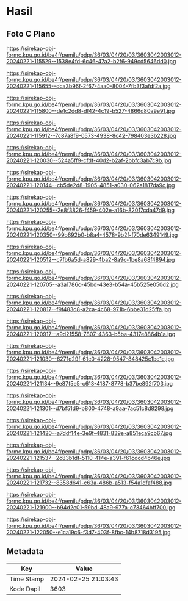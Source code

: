 # Hasil

## Foto C Plano

https://sirekap-obj-formc.kpu.go.id/be4f/pemilu/pdpr/36/03/04/20/03/3603042003012-20240221-115529--1538e4fd-6c46-47a2-b2f6-949cd5646dd0.jpg

https://sirekap-obj-formc.kpu.go.id/be4f/pemilu/pdpr/36/03/04/20/03/3603042003012-20240221-115655--dca3b96f-2f67-4aa0-8004-7fb3f3afdf2a.jpg

https://sirekap-obj-formc.kpu.go.id/be4f/pemilu/pdpr/36/03/04/20/03/3603042003012-20240221-115800--de1c2dd8-df42-4c19-b527-4866d80a9e91.jpg

https://sirekap-obj-formc.kpu.go.id/be4f/pemilu/pdpr/36/03/04/20/03/3603042003012-20240221-115912--7c87a8f9-0573-4938-8c42-798403e3b228.jpg

https://sirekap-obj-formc.kpu.go.id/be4f/pemilu/pdpr/36/03/04/20/03/3603042003012-20240221-120030--524a5ff9-cfdf-40d2-b2af-2bbfc3ab7c9b.jpg

https://sirekap-obj-formc.kpu.go.id/be4f/pemilu/pdpr/36/03/04/20/03/3603042003012-20240221-120144--cb5de2d8-1905-4851-a030-062a1817da9c.jpg

https://sirekap-obj-formc.kpu.go.id/be4f/pemilu/pdpr/36/03/04/20/03/3603042003012-20240221-120255--2e8f3826-f459-402e-a16b-82017cda47d9.jpg

https://sirekap-obj-formc.kpu.go.id/be4f/pemilu/pdpr/36/03/04/20/03/3603042003012-20240221-120350--99b692b0-b8a4-4578-9b2f-f70de6349149.jpg

https://sirekap-obj-formc.kpu.go.id/be4f/pemilu/pdpr/36/03/04/20/03/3603042003012-20240221-120512--c7fb6a5d-a829-4ba2-8a9c-1be8a68f4894.jpg

https://sirekap-obj-formc.kpu.go.id/be4f/pemilu/pdpr/36/03/04/20/03/3603042003012-20240221-120705--a3a1786c-45bd-43e3-b54a-45b525e050d2.jpg

https://sirekap-obj-formc.kpu.go.id/be4f/pemilu/pdpr/36/03/04/20/03/3603042003012-20240221-120817--f9f483d8-a2ca-4c68-971b-6bbe31d25ffa.jpg

https://sirekap-obj-formc.kpu.go.id/be4f/pemilu/pdpr/36/03/04/20/03/3603042003012-20240221-120917--a9d21558-7807-4363-b5ba-4317e8864b1a.jpg

https://sirekap-obj-formc.kpu.go.id/be4f/pemilu/pdpr/36/03/04/20/03/3603042003012-20240221-121030--6271d29f-61e0-4228-9547-848425c1be1e.jpg

https://sirekap-obj-formc.kpu.go.id/be4f/pemilu/pdpr/36/03/04/20/03/3603042003012-20240221-121134--9e87f5e5-c613-4187-8778-b37be892f703.jpg

https://sirekap-obj-formc.kpu.go.id/be4f/pemilu/pdpr/36/03/04/20/03/3603042003012-20240221-121301--d7bf51d9-b800-4748-a9aa-7ac51c8d8298.jpg

https://sirekap-obj-formc.kpu.go.id/be4f/pemilu/pdpr/36/03/04/20/03/3603042003012-20240221-121420--a7ddf14e-3e9f-4831-839e-a851eca9cb67.jpg

https://sirekap-obj-formc.kpu.go.id/be4f/pemilu/pdpr/36/03/04/20/03/3603042003012-20240221-121537--2c83b1df-5110-414e-a391-f61cdcd4b46e.jpg

https://sirekap-obj-formc.kpu.go.id/be4f/pemilu/pdpr/36/03/04/20/03/3603042003012-20240221-121732--8358d641-c63a-486b-a513-f54a1dfaf488.jpg

https://sirekap-obj-formc.kpu.go.id/be4f/pemilu/pdpr/36/03/04/20/03/3603042003012-20240221-121900--b94d2c01-59bd-48a9-977a-c73464bff700.jpg

https://sirekap-obj-formc.kpu.go.id/be4f/pemilu/pdpr/36/03/04/20/03/3603042003012-20240221-122050--e1ca19c6-f3d7-403f-8fbc-14b8718d3195.jpg


## Metadata

| Key        | Value               |
| ---------- | ------------------- |
| Time Stamp | 2024-02-25 21:03:43 |
| Kode Dapil | 3603                |



